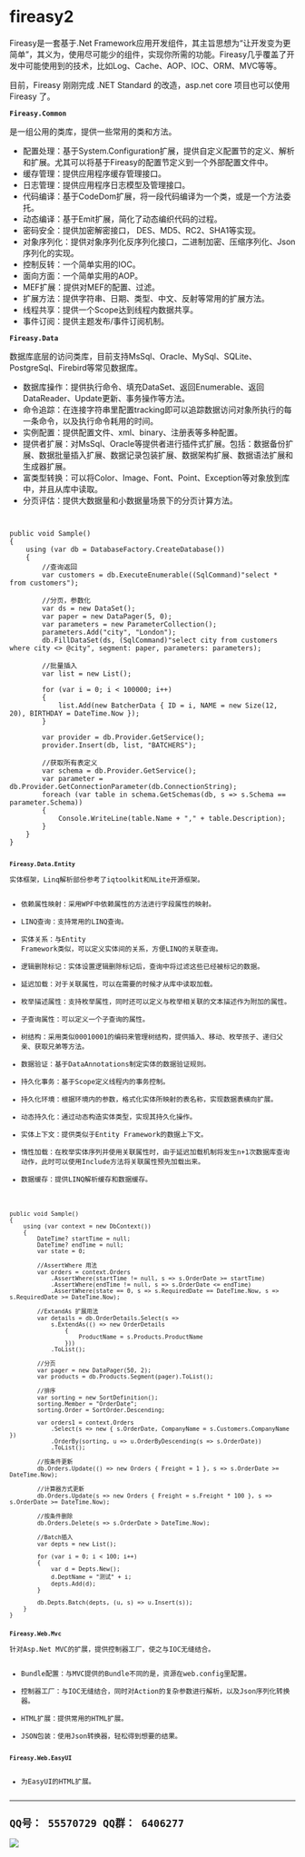 # fireasy2

Fireasy是一套基于.Net Framework应用开发组件，其主旨思想为“让开发变为更简单”，其义为，使用尽可能少的组件，实现你所需的功能。Fireasy几乎覆盖了开发中可能使用到的技术，比如Log、Cache、AOP、IOC、ORM、MVC等等。

目前，Fireasy 刚刚完成 .NET Standard 的改造，asp.net core 项目也可以使用 Fireasy 了。

<b>`Fireasy.Common`</b>

是一组公用的类库，提供一些常用的类和方法。
*	配置处理：基于System.Configuration扩展，提供自定义配置节的定义、解析和扩展。尤其可以将基于Fireasy的配置节定义到一个外部配置文件中。
*	缓存管理：提供应用程序缓存管理接口。
*	日志管理：提供应用程序日志模型及管理接口。
*	代码编译：基于CodeDom扩展，将一段代码编译为一个类，或是一个方法委托。
*	动态编译：基于Emit扩展，简化了动态编织代码的过程。
*	密码安全：提供加密解密接口， DES、MD5、RC2、SHA1等实现。
*	对象序列化：提供对象序列化反序列化接口，二进制加密、压缩序列化、Json序列化的实现。
*	控制反转：一个简单实用的IOC。
*	面向方面：一个简单实用的AOP。
*	MEF扩展：提供对MEF的配置、过滤。
*	扩展方法：提供字符串、日期、类型、中文、反射等常用的扩展方法。
*	线程共享：提供一个Scope达到线程内数据共享。
*	事件订阅：提供主题发布/事件订阅机制。

<b>`Fireasy.Data`</b>

数据库底层的访问类库，目前支持MsSql、Oracle、MySql、SQLite、PostgreSql、Firebird等常见数据库。
*	数据库操作：提供执行命令、填充DataSet、返回Enumerable、返回DataReader、Update更新、事务操作等方法。
*	命令追踪：在连接字符串里配置tracking即可以追踪数据访问对象所执行的每一条命令，以及执行命令耗用的时间。
*	实例配置：提供配置文件、xml、binary、注册表等多种配置。
*	提供者扩展：对MsSql、Oracle等提供者进行插件式扩展。包括：数据备份扩展、数据批量插入扩展、数据记录包装扩展、数据架构扩展、数据语法扩展和生成器扩展。
*	富类型转换：可以将Color、Image、Font、Point、Exception等对象放到库中，并且从库中读取。
*	分页评估：提供大数据量和小数据量场景下的分页计算方法。

<pre><code>

public void Sample()
{
	using (var db = DatabaseFactory.CreateDatabase())
	{
		//查询返回
		var customers = db.ExecuteEnumerable<Customer>((SqlCommand)"select * from customers");
		
		//分页，参数化
		var ds = new DataSet();
		var paper = new DataPager(5, 0);
		var parameters = new ParameterCollection();
		parameters.Add("city", "London");
		db.FillDataSet(ds, (SqlCommand)"select city from customers where city <> @city", segment: paper, parameters: parameters);
		
		//批量插入
		var list = new List<BatcherData>();

		for (var i = 0; i < 100000; i++)
		{
			list.Add(new BatcherData { ID = i, NAME = new Size(12, 20), BIRTHDAY = DateTime.Now });
		}

		var provider = db.Provider.GetService<IBatcherProvider>();
		provider.Insert(db, list, "BATCHERS");
		
		//获取所有表定义
		var schema = db.Provider.GetService<ISchemaProvider>();
		var parameter = db.Provider.GetConnectionParameter(db.ConnectionString);
		foreach (var table in schema.GetSchemas<Table>(db, s => s.Schema == parameter.Schema))
		{
			Console.WriteLine(table.Name + "," + table.Description);
		}
	}
}

</code></pre>

<b>`Fireasy.Data.Entity`</b>

实体框架，Linq解析部份参考了iqtoolkit和NLite开源框架。
*	依赖属性映射：采用WPF中依赖属性的方法进行字段属性的映射。
*	LINQ查询：支持常用的LINQ查询。
*	实体关系：与Entity Framework类似，可以定义实体间的关系，方便LINQ的关联查询。
*	逻辑删除标记：实体设置逻辑删除标记后，查询中将过滤这些已经被标记的数据。
*	延迟加载：对于关联属性，可以在需要的时候才从库中读取加载。
*	枚举描述属性：支持枚举属性，同时还可以定义与枚举相关联的文本描述作为附加的属性。
*	子查询属性：可以定义一个子查询的属性。
*	树结构：采用类似00010001的编码来管理树结构，提供插入、移动、枚举孩子、递归父亲、获取兄弟等方法。
*	数据验证：基于DataAnnotations制定实体的数据验证规则。
*	持久化事务：基于Scope定义线程内的事务控制。
*	持久化环境：根据环境内的参数，格式化实体所映射的表名称，实现数据表横向扩展。
*	动态持久化：通过动态构造实体类型，实现其持久化操作。
*	实体上下文：提供类似于Entity Framework的数据上下文。
*	惰性加载：在枚举实体序列并使用关联属性时，由于延迟加载机制将发生n+1次数据库查询动作，此时可以使用Include方法将关联属性预先加载出来。
*	数据缓存：提供LINQ解析缓存和数据缓存。

<pre><code>

public void Sample()
{
	using (var context = new DbContext())
	{
		DateTime? startTime = null;
		DateTime? endTime = null;
		var state = 0;

		//AssertWhere 用法
		var orders = context.Orders
			.AssertWhere(startTime != null, s => s.OrderDate >= startTime)
			.AssertWhere(endTime != null, s => s.OrderDate <= endTime)
			.AssertWhere(state == 0, s => s.RequiredDate == DateTime.Now, s => s.RequiredDate >= DateTime.Now);
	
		//ExtandAs 扩展用法
		var details = db.OrderDetails.Select(s =>
			s.ExtendAs<OrderDetails>(() => new OrderDetails
				{
					ProductName = s.Products.ProductName
				}))
			.ToList();
		
		//分页
        var pager = new DataPager(50, 2);
        var products = db.Products.Segment(pager).ToList();
		
		//排序
		var sorting = new SortDefinition();
		sorting.Member = "OrderDate";
		sorting.Order = SortOrder.Descending;

		var orders1 = context.Orders
			.Select(s => new { s.OrderDate, CompanyName = s.Customers.CompanyName })
			.OrderBy(sorting, u => u.OrderByDescending(s => s.OrderDate))
			.ToList();
		
		//按条件更新
		db.Orders.Update(() => new Orders { Freight = 1 }, s => s.OrderDate >= DateTime.Now);
		
		//计算器方式更新
		db.Orders.Update(s => new Orders { Freight = s.Freight * 100 }, s => s.OrderDate >= DateTime.Now);
		
		//按条件删除
		db.Orders.Delete(s => s.OrderDate > DateTime.Now);

		//Batch插入
		var depts = new List<Depts>();

		for (var i = 0; i < 100; i++)
		{
			var d = Depts.New();
			d.DeptName = "测试" + i;
			depts.Add(d);
		}

		db.Depts.Batch(depts, (u, s) => u.Insert(s));
	}
}

</code></pre>

<b>`Fireasy.Web.Mvc`</b>

针对Asp.Net MVC的扩展，提供控制器工厂，使之与IOC无缝结合。
*	Bundle配置：与MVC提供的Bundle不同的是，资源在web.config里配置。
*	控制器工厂：与IOC无缝结合，同时对Action的复杂参数进行解析，以及Json序列化转换器。
*	HTML扩展：提供常用的HTML扩展。
*	JSON包装：使用Json转换器，轻松得到想要的结果。

<b>`Fireasy.Web.EasyUI`</b>

* 为EasyUI的HTML扩展。

------------------------------------------------------------------------
QQ号： 55570729
QQ群： 6406277
------------------------------------------------------------------------

![](http://www.fireasy.cn/content/images/Donate_fireasy.png)

